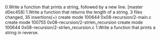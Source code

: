 0.Write a function that prints a string, followed by a new line.
[master d0ec458] 1.Write a function that returns the length of a string.
 3 files changed, 35 insertions(+)
 create mode 100644 0x08-recursion/2-main.c
 create mode 100755 0x08-recursion/2-strlen_recursion
 create mode 100644 0x08-recursion/2-strlen_recursion.c
1.Write a function that prints a string in reverse.
